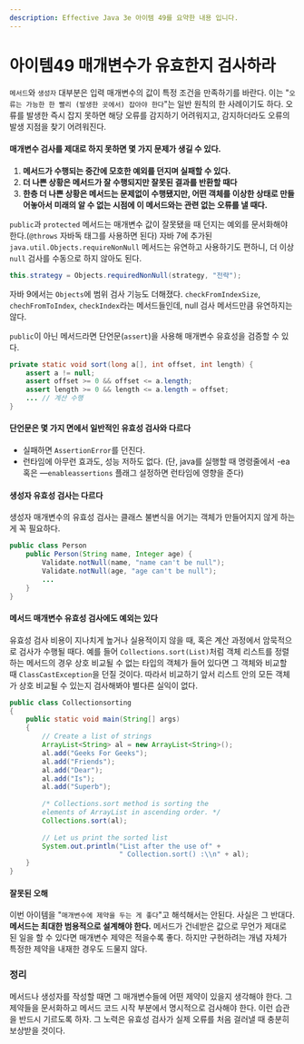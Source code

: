 ```yaml
---
description: Effective Java 3e 아이템 49를 요약한 내용 입니다.
---
```


# 아이템49 매개변수가 유효한지 검사하라

`메서드`와 `생성자` 대부분은 입력 매개변수의 값이 특정 조건을 만족하기를 바란다. 이는 "`오류는 가능한 한 빨리 (발생한 곳에서) 잡아야 한다`"는 일반 원칙의 한 사례이기도 하다. 오류를 발생한 즉시 잡지 못하면 해당 오류를 감지하기 어려워지고, 감지하더라도 오류의 발생 지점을 찾기 어려워진다.

#### 매개변수 검사를 제대로 하지 못하면 몇 가지 문제가 생길 수 있다.

1. **메서드가 수행되는 중간에 모호한 예외를 던지며 실패할 수 있다.**
2. **더 나쁜 상황은 메서드가 잘 수행되지만 잘못된 결과를 반환할 때다**
3. **한층 더 나쁜 상황은 메서드는 문제없이 수행됐지만, 어떤 객체를 이상한 상태로 만들어놓아서 미래의 알 수 없는 시점에 이 메서드와는 관련 없는 오류를 낼 때다.**

`public`과 `protected` 메서드는 매개변수 값이 잘못됐을 때 던지는 예외를 문서화해야 한다.\(`@throws` 자바독 태그를 사용하면 된다\) 자바 7에 추가된 `java.util.Objects.requireNonNull` 메서드는 유연하고 사용하기도 편하니, 더 이상 `null` 검사를 수동으로 하지 않아도 된다.

```java
this.strategy = Objects.requiredNonNull(strategy, "전략");
```

자바 9에서는 `Objects`에 범위 검사 기능도 더해졌다. `checkFromIndexSize`, `chechFromToIndex`, `checkIndex`라는 메서드들인데, null 검사 메서드만큼 유연하지는 않다.

`public`이 아닌 메서드라면 단언문\(`assert`\)을 사용해 매개변수 유효성을 검증할 수 있다.

```java
private static void sort(long a[], int offset, int length) {
	assert a != null;
	assert offset >= 0 && offset <= a.length;
	assert length >= 0 && length <= a.length = offset;
	... // 계산 수행
}
```

#### 단언문은 몇 가지 면에서 일반적인 유효성 검사와 다르다

* 실패하면 `AssertionError`를 던진다.
* 런타임에 아무런 효과도, 성능 저하도 없다. \(단, java를 실행할 때 명령줄에서 -ea 혹은 —`enableassertions` 플래그 설정하면 런타임에 영향을 준다\)

#### 생성자 유효성 검사는 다르다

생성자 매개변수의 유효성 검사는 클래스 불변식을 어기는 객체가 만들어지지 않게 하는 게 꼭 필요하다.

```java
public class Person
	public Person(String name, Integer age) {
	    Validate.notNull(name, "name can't be null");
	    Validate.notNull(age, "age can't be null");
	    ...
	}
}
```

#### 메서드 매개변수 유효성 검사에도 예외는 있다

유효성 검사 비용이 지나치게 높거나 실용적이지 않을 때, 혹은 계산 과정에서 암묵적으로 검사가 수행될 때다. 예를 들어 `Collections.sort(List)`처럼 객체 리스트를 정렬하는 메서드의 경우 상호 비교될 수 없는 타입의 객체가 들어 있다면 그 객체와 비교할 때 `ClassCastException`을 던질 것이다. 따라서 비교하기 앞서 리스트 안의 모든 객체가 상호 비교될 수 있는지 검사해봐야 별다른 실익이 없다.

```java
public class Collectionsorting 
{ 
    public static void main(String[] args) 
    { 
        // Create a list of strings 
        ArrayList<String> al = new ArrayList<String>(); 
        al.add("Geeks For Geeks"); 
        al.add("Friends"); 
        al.add("Dear"); 
        al.add("Is"); 
        al.add("Superb"); 
  
        /* Collections.sort method is sorting the 
        elements of ArrayList in ascending order. */
        Collections.sort(al); 
  
        // Let us print the sorted list 
        System.out.println("List after the use of" + 
                           " Collection.sort() :\\n" + al); 
    } 
}
```

#### 잘못된 오해

이번 아이템을 "`매개변수에 제약을 두는 게 좋다`"고 해석해서는 안된다. 사실은 그 반대다. **메서드는 최대한 범용적으로 설계해야 한다.** 메서드가 건네받은 값으로 무언가 제대로 된 일을 할 수 있다면 매개변수 제약은 적을수록 좋다. 하지만 구현하려는 개념 자체가 특정한 제약을 내재한 경우도 드물지 않다.

### 정리

메서드나 생성자를 작성할 때면 그 매개변수들에 어떤 제약이 있을지 생각해야 한다. 그 제약들을 문서화하고 메서드 코드 시작 부분에서 명시적으로 검사해야 한다. 이런 습관을 반드시 기르도록 하자. 그 노력은 유효성 검사가 실제 오류를 처음 걸러낼 때 충분히 보상받을 것이다.

